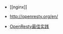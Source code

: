 
- [[nginx]]

- http://openresty.org/en/
- [OpenResty最佳实践](https://legacy.gitbook.com/book/moonbingbing/openresty-best-practices/details)
